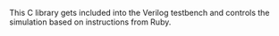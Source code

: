 This C library gets included into the Verilog testbench and controls the simulation based on instructions
from Ruby.
